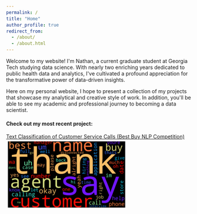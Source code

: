 ```yaml
---
permalink: /
title: "Home"
author_profile: true
redirect_from: 
  - /about/
  - /about.html
---
```


Welcome to my website! I'm Nathan, a current graduate student at Georgia Tech studying data science. With nearly two enriching years dedicated to public health data and analytics, I've cultivated a profound appreciation for the transformative power of data-driven insights. 

Here on my personal website, I hope to present a collection of my projects that showcase my analytical and creative style of work. In addition, you'll be able to see my academic and professional journey to becoming a data scientist. 

#### Check out my most recent project:
[Text Classification of Customer Service Calls (Best Buy NLP Competition)](https://nathan-popper.github.io/portfolio/portfolio-2/)
<img src="/images/employment_def_wordcloud.png"  width="65%" height="65%">
